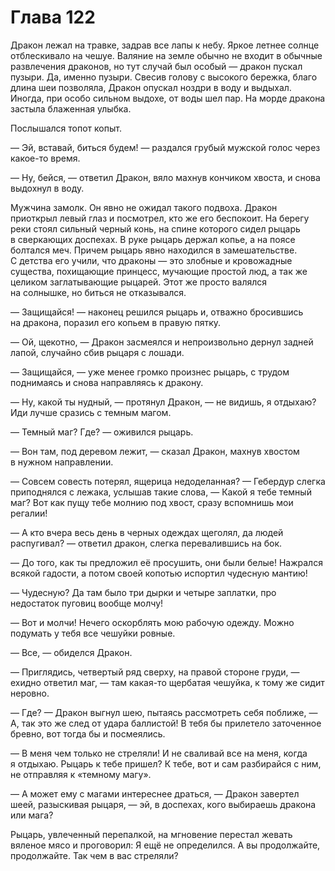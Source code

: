 # Глава 122

Дракон лежал на травке, задрав все лапы к небу. Яркое летнее солнце отблескивало на чешуе. Валяние на земле обычно не входит в обычные развлечения драконов, но тут случай был особый — дракон пускал пузыри. Да, именно пузыри. Свесив голову с высокого бережка, благо длина шеи позволяла, Дракон опускал ноздри в воду и выдыхал. Иногда, при особо сильном выдохе, от воды шел пар. На морде дракона застыла блаженная улыбка.

Послышался топот копыт.

— Эй, вставай, биться будем! — раздался грубый мужской голос через какое-то время. 

— Ну, бейся, — ответил Дракон, вяло махнув кончиком хвоста, и снова выдохнул в воду.

Мужчина замолк. Он явно не ожидал такого подвоха. Дракон приоткрыл левый глаз и посмотрел, кто же его беспокоит. На берегу реки стоял сильный черный конь, на спине которого сидел рыцарь в сверкающих доспехах. В руке рыцарь держал копье, а на поясе болтался меч. Причем рыцарь явно находился в замешательстве. С детства его учили, что драконы — это злобные и кровожадные существа, похищающие принцесс, мучающие простой люд, а так же целиком заглатывающие рыцарей. Этот же просто валялся на солнышке, но биться не отказывался.

— Защищайся! — наконец решился рыцарь и, отважно бросившись на дракона, поразил его копьем в правую пятку.

— Ой, щекотно, — Дракон засмеялся и непроизвольно дернул задней лапой, случайно сбив рыцаря с лошади.

— Защищайся, — уже менее громко произнес рыцарь, с трудом поднимаясь и снова направляясь к дракону.

— Ну, какой ты нудный, — протянул Дракон, — не видишь, я отдыхаю? Иди лучше сразись с темным магом.

— Темный маг? Где? — оживился рыцарь.

— Вон там, под деревом лежит, — сказал Дракон, махнув хвостом в нужном направлении.

— Совсем совесть потерял, ящерица недоделанная? — Гебердур слегка приподнялся с лежака, услышав такие слова, — Какой я тебе темный маг? Вот как пущу тебе молнию под хвост, сразу вспомнишь мои регалии!

— А кто вчера весь день в черных одеждах щеголял, да людей распугивал? — ответил дракон, слегка перевалившись на бок.

— До того, как ты предложил её просушить, они были белые! Нажрался всякой гадости, а потом своей копотью испортил чудесную мантию!

— Чудесную? Да там было три дырки и четыре заплатки, про недостаток пуговиц вообще молчу!

— Вот и молчи! Нечего оскорблять мою рабочую одежду. Можно подумать у тебя все чешуйки ровные.

— Все, — обиделся Дракон.

— Приглядись, четвертый ряд сверху, на правой стороне груди, — ехидно ответил маг, — там какая-то щербатая чешуйка, к тому же сидит неровно.

— Где? — Дракон выгнул шею, пытаясь рассмотреть себя поближе, — А, так это же след от удара баллистой! В тебя бы прилетело заточенное бревно, вот тогда бы и посмеялись.

— В меня чем только не стреляли! И не сваливай все на меня, когда я отдыхаю. Рыцарь к тебе пришел? К тебе, вот и сам разбирайся с ним, не отправляя к «темному магу». 

— А может ему с магами интереснее драться, — Дракон завертел шеей, разыскивая рыцаря, — эй, в доспехах, кого выбираешь дракона или мага?

Рыцарь, увлеченный перепалкой, на мгновение перестал жевать вяленое мясо и проговорил: Я ещё не определился. А вы продолжайте, продолжайте. Так чем в вас стреляли?


